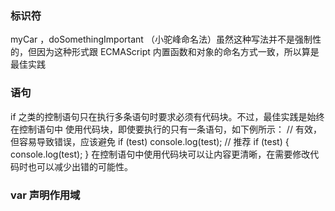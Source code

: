 ### 标识符
myCar ，doSomethingImportant （小驼峰命名法）虽然这种写法并不是强制性的，但因为这种形式跟 ECMAScript 内置函数和对象的命名方式一致，所以算是最佳实践

### 语句
if 之类的控制语句只在执行多条语句时要求必须有代码块。不过，最佳实践是始终在控制语句中
使用代码块，即使要执行的只有一条语句，如下例所示：
// 有效，但容易导致错误，应该避免
if (test) 
 console.log(test); 
// 推荐
if (test) { 
 console.log(test); 
} 
在控制语句中使用代码块可以让内容更清晰，在需要修改代码时也可以减少出错的可能性。


###  var 声明作用域
